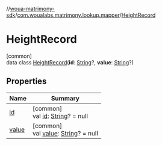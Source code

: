 //[woua-matrimony-sdk](../../../index.md)/[com.woualabs.matrimony.lookup.mapper](../index.md)/[HeightRecord](index.md)

# HeightRecord

[common]\
data class [HeightRecord](index.md)(**id**: [String](https://kotlinlang.org/api/latest/jvm/stdlib/kotlin/-string/index.html)?, **value**: [String](https://kotlinlang.org/api/latest/jvm/stdlib/kotlin/-string/index.html)?)

## Properties

| Name | Summary |
|---|---|
| [id](id.md) | [common]<br>val [id](id.md): [String](https://kotlinlang.org/api/latest/jvm/stdlib/kotlin/-string/index.html)? = null |
| [value](value.md) | [common]<br>val [value](value.md): [String](https://kotlinlang.org/api/latest/jvm/stdlib/kotlin/-string/index.html)? = null |
